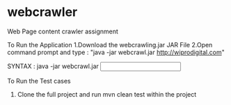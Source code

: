 # webcrawler
Web Page content crawler assignment

To Run the Application 
1.Download the webcrawling.jar JAR File 
2.Open command prompt and type : "java -jar webcrawl.jar http://wiprodigital.com"

SYNTAX : java -jar webcrawl.jar <INPUT URL>
  
To Run the Test cases
1. Clone the full project and run mvn clean test within the project
